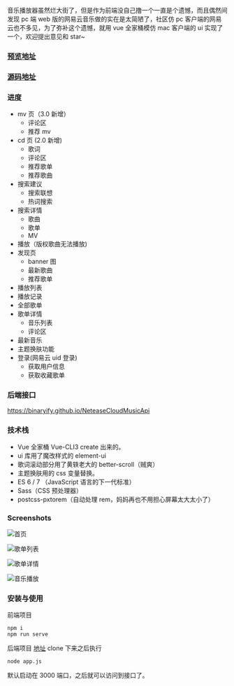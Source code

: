 音乐播放器虽然烂大街了，但是作为前端没自己撸一个一直是个遗憾，而且偶然间发现 pc 端 web 版的网易云音乐做的实在是太简陋了，社区仿 pc 客户端的网易云也不多见，为了弥补这个遗憾，就用 vue 全家桶模仿 mac 客户端的 ui 实现了一个，欢迎提出意见和 star~

### [预览地址](http://shanshihao.cn)

### [源码地址](https://github.com/sl1673495/vue-netease-music)

### 进度

- mv 页（3.0 新增）
  - 评论区
  - 推荐 mv
- cd 页 (2.0 新增)
  - 歌词
  - 评论区
  - 推荐歌单
  - 推荐歌曲
- 搜索建议
  - 搜索联想
  - 热词搜索
- 搜索详情
  - 歌曲
  - 歌单
  - MV
- 播放（版权歌曲无法播放)
- 发现页
  - banner 图
  - 最新歌曲
  - 推荐歌单
- 播放列表
- 播放记录
- 全部歌单
- 歌单详情
  - 音乐列表
  - 评论区
- 最新音乐
- 主题换肤功能
- 登录(网易云 uid 登录)
  - 获取用户信息
  - 获取收藏歌单

### 后端接口

https://binaryify.github.io/NeteaseCloudMusicApi

### 技术栈

- Vue 全家桶 Vue-CLI3 create 出来的。
- ui 库用了魔改样式的 element-ui
- 歌词滚动部分用了黄轶老大的 better-scroll（贼爽）
- 主题换肤用的 css 变量替换。
- ES 6 / 7 （JavaScript 语言的下一代标准）
- Sass（CSS 预处理器）
- postcss-pxtorem（自动处理 rem，妈妈再也不用担心屏幕太大太小了）

### Screenshots

![首页](https://user-images.githubusercontent.com/23615778/62509203-da358580-b83c-11e9-97b3-367fb06a8347.png)

![歌单列表](https://user-images.githubusercontent.com/23615778/62509204-dace1c00-b83c-11e9-8d3f-0bcb93e3aab7.png)

![歌单详情](https://user-images.githubusercontent.com/23615778/62509201-d99cef00-b83c-11e9-8e4b-b122b8b94468.png)

![音乐播放](https://user-images.githubusercontent.com/23615778/62509202-da358580-b83c-11e9-98e1-530e5741ff56.png)

### 安装与使用

前端项目

```
npm i
npm run serve
```

后端项目 [地址](https://github.com/Binaryify/NeteaseCloudMusicApi)
clone 下来之后执行

```
node app.js
```

默认启动在 3000 端口，之后就可以访问到接口了。
